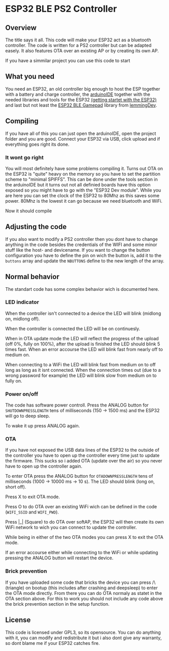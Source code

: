 # ESP32 BLE PS2 Controller

## Overview

The title says it all. This code will make your ESP32 act as a bluetooth controller. The code is written for a PS2 controller but can be adapted easely. It also features OTA over an existing AP or by creating its own AP.

If you have a simmilar project you can use this code to start

## What you need

You need an ESP32, an old controller big enough to host the ESP together with a battery and charge controller, the [arduinoIDE](https://arduino.cc/en/software) together with the needed libraries and tools for the ESP32 [(getting startet with the ESP32)](https://dronebotworkshop.com/esp32-intro/#Getting_started_with_the_Arduino_IDE) and last but not least the [ESP32 BLE Gamepad](https://github.com/lemmingDev/ESP32-BLE-Gamepad) library from [lemmingDev](https://github.com/lemmingDev).

## Compiling

If you have all of this you can just open the arduinoIDE, open the project folder and you are good. Connect your ESP32 via USB, click upload and if everything goes right its done.

### It wont go right

You will most definitely have some problems compiling it. Turns out OTA on the ESP32 is "quite" heavy on the memory so you have to set the partition scheme to "minimal SPIFFS". This can be done under the tools section in the arduinoIDE but it turns out not all definied boards have this option exposed so you might have to go with the "ESP32 Dev module". While you are here you can set the clock of the ESP32 to 80Mhz as this saves some power. 80Mhz is the lowest it can go because we need bluetooth and WiFi.

Now it should compile

## Adjusting the code

If you also want to modify a PS2 controller then you dont have to change anything in the code besides the credentials of the WIFI and some minor stuff like the host- and devicename. If you want to change the button configuration you have to define the pin on wich the button is, add it to the `buttons` array and update the `NBUTTONS` define to the new length of the array.

## Normal behavior

The standart code has some complex behavior wich is documented here.

### LED indicator

When the controller isn't connected to a device the LED will blink (midlong on, midlong off).

When the controller is connected the LED will be on continuesly.

When in OTA update mode the LED will reflect the progress of the upload (off 0%, fully on 100%), after the upload is finished the LED should blink 5 times fast. When an error accourse the LED will blink fast from nearly off to medium on.

When connecting to a WiFi the LED will blink fast from medium on to off long as long as it isnt connected. When the connection times out (due to a wrong password for example) the LED will blink slow from medium on to fully on.

### Power on/off

The code has software power controll. Press the ANALOG button for `SHUTDOWNPRESSLENGTH` tens of milliseconds (150 -> 1500 ms) and the ESP32 will go to deep sleep.

To wake it up press ANALOG again.

### OTA

If you have not exposed the USB data lines of the ESP32 to the outside of the controller you have to open up the controller every time just to update the firmware. This sucks so i added OTA (update over the air) so you never have to open up the controller again.

To enter OTA press the ANALOG button for `OTADOWNPRESSLENGTH` tens of milliseconds (1000 -> 10000 ms -> 10 s). The LED should blink (long on, short off).

Press X to exit OTA mode.

Press O to do OTA over an existing WiFi wich can be defined in the code (`WIFI_SSID` and `WIFI_PWD`).

Press |_| (Square) to do OTA over softAP, the ESP32 will then create its own WiFi network to wich you can connect to update the controller.

While being in either of the two OTA modes you can press X to exit the OTA mode.

If an error accourse either while connecting to the WiFi or while updating pressing the ANALOG button will restart the device.

### Brick prevention

If you have uploaded some code that bricks the device you can press /\ (triangle) on bootup (this includes after crashing and deepsleep) to enter the OTA mode directly. From there you can do OTA normaly as statet in the OTA section above. For this to work you should not include any code above the brick prevention section in the setup function.

## License

This code is licensed under GPL3, so its opensource. You can do anything with it, you can modify and redistribute it but i also dont give any warranty, so dont blame me if your ESP32 catches fire.

